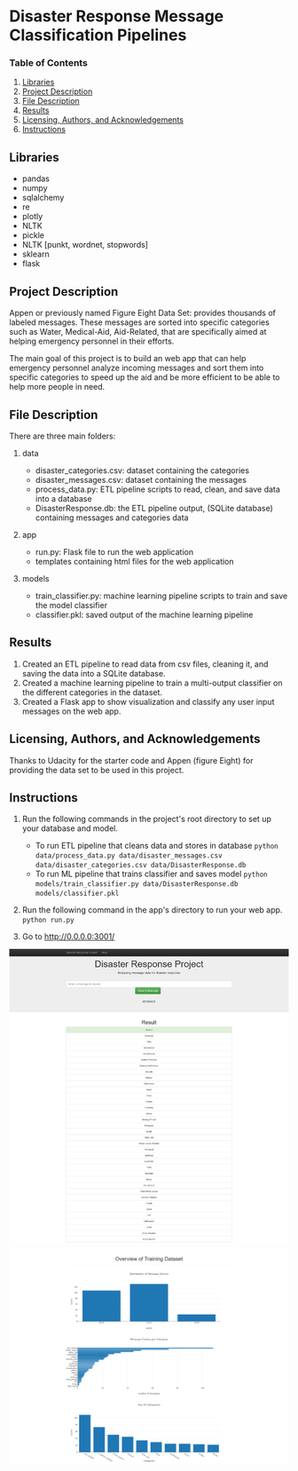 # Disaster Response Message Classification Pipelines

### Table of Contents

1. [Libraries](#Libraries)
2. [Project Description](#ProjectDescription)
3. [File Description](#FileDescription)
5. [Results](#Results)
7. [Licensing, Authors, and Acknowledgements](#Licensing)
8. [Instructions](#Instructions)


## Libraries <a name="Libraries"></a>
* pandas
* numpy
* sqlalchemy
* re
* plotly
* NLTK
* pickle
* NLTK [punkt, wordnet, stopwords]
* sklearn
* flask

## Project Description <a name="ProjectDescription"></a>
Appen or previously named Figure Eight Data Set: provides thousands of labeled messages. These messages are sorted into specific categories such as Water, Medical-Aid, Aid-Related, that are specifically aimed at helping emergency personnel in their efforts.

The main goal of this project is to build an web app that can help emergency personnel analyze incoming messages and sort them into specific categories to speed up the aid and be more efficient to be able to help more people in need.

## File Description <a name="FileDescription"></a>
There are three main folders:

1. data
    - disaster_categories.csv: dataset containing the categories
    - disaster_messages.csv: dataset containing the messages
    - process_data.py: ETL pipeline scripts to read, clean, and save data into a database
    - DisasterResponse.db: the ETL pipeline output, (SQLite database) containing messages and categories data
    
2. app
    - run.py: Flask file to run the web application
    - templates containing html files for the web application
    
3. models
    - train_classifier.py: machine learning pipeline scripts to train and save the model classifier
    - classifier.pkl: saved output of the machine learning pipeline


## Results <a name="Results"></a>
1. Created an ETL pipeline to read data from csv files, cleaning it, and saving the data into a SQLite database.
2. Created a machine learning pipeline to train a multi-output classifier on the different categories in the dataset.
3. Created a Flask app to show visualization and classify any user input messages on the web app.


## Licensing, Authors, and Acknowledgements <a name="Licensing"></a>
Thanks to Udacity for the starter code and Appen (figure Eight) for providing the data set to be used in this project.


## Instructions <a name="Instructions"></a>
1. Run the following commands in the project's root directory to set up your database and model.

    - To run ETL pipeline that cleans data and stores in database
        `python data/process_data.py data/disaster_messages.csv data/disaster_categories.csv data/DisasterResponse.db`
    - To run ML pipeline that trains classifier and saves model
        `python models/train_classifier.py data/DisasterResponse.db models/classifier.pkl`

2. Run the following command in the app's directory to run your web app.
    `python run.py`

3. Go to http://0.0.0.0:3001/

![alt text](https://github.com/navidebra/drsproj/blob/main/Images/Screenshot%202022-08-22%20at%2022-47-35%20Disasters.png)
![alt text](https://github.com/navidebra/drsproj/blob/main/Images/Screenshot%202022-08-22%20at%2022-52-27%20Disasters.png)

